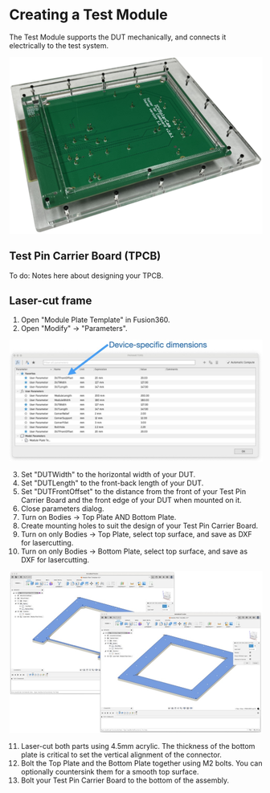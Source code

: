 Creating a Test Module
======================

The Test Module supports the DUT mechanically, and connects it electrically
to the test system.

![Test module](Images/Test-module-top.png)

## Test Pin Carrier Board (TPCB)

To do: Notes here about designing your TPCB.

## Laser-cut frame

1. Open "Module Plate Template" in Fusion360.
2. Open "Modify" -> "Parameters".

![Module parameters](Images/Testomatic-Module-Guide.004.jpeg)

3. Set "DUTWidth" to the horizontal width of your DUT.
4. Set "DUTLength" to the front-back length of your DUT.
5. Set "DUTFrontOffset" to the distance from the front of your Test Pin Carrier Board and the front edge of your DUT when mounted on it.
6. Close parameters dialog.
7. Turn on Bodies -> Top Plate AND Bottom Plate.
8. Create mounting holes to suit the design of your Test Pin Carrier Board.
9. Turn on only Bodies -> Top Plate, select top surface, and save as DXF for lasercutting.
10. Turn on only Bodies -> Bottom Plate, select top surface, and save as DXF for lasercutting.

![Export for lasercutting](Images/Testomatic-Module-Guide.002.jpeg)

11. Laser-cut both parts using 4.5mm acrylic. The thickness of the bottom plate is critical to set the vertical alignment of the connector.
12. Bolt the Top Plate and the Bottom Plate together using M2 bolts. You can optionally countersink them for a smooth top surface.
13. Bolt your Test Pin Carrier Board to the bottom of the assembly.

